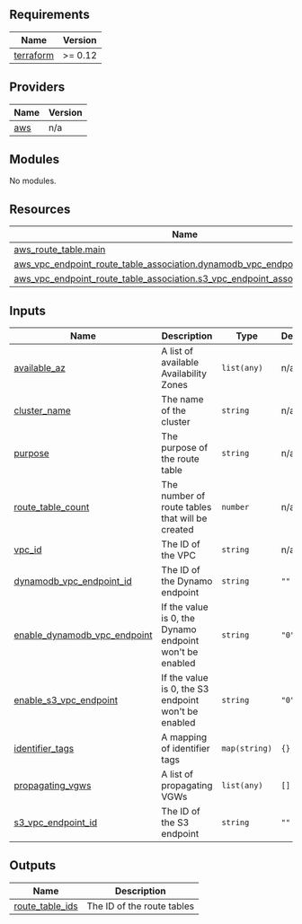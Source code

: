 <!-- BEGIN_TF_DOCS -->
## Requirements

| Name | Version |
|------|---------|
| <a name="requirement_terraform"></a> [terraform](#requirement\_terraform) | >= 0.12 |

## Providers

| Name | Version |
|------|---------|
| <a name="provider_aws"></a> [aws](#provider\_aws) | n/a |

## Modules

No modules.

## Resources

| Name | Type |
|------|------|
| [aws_route_table.main](https://registry.terraform.io/providers/hashicorp/aws/latest/docs/resources/route_table) | resource |
| [aws_vpc_endpoint_route_table_association.dynamodb_vpc_endpoint_association](https://registry.terraform.io/providers/hashicorp/aws/latest/docs/resources/vpc_endpoint_route_table_association) | resource |
| [aws_vpc_endpoint_route_table_association.s3_vpc_endpoint_association](https://registry.terraform.io/providers/hashicorp/aws/latest/docs/resources/vpc_endpoint_route_table_association) | resource |

## Inputs

| Name | Description | Type | Default | Required |
|------|-------------|------|---------|:--------:|
| <a name="input_available_az"></a> [available\_az](#input\_available\_az) | A list of available Availability Zones | `list(any)` | n/a | yes |
| <a name="input_cluster_name"></a> [cluster\_name](#input\_cluster\_name) | The name of the cluster | `string` | n/a | yes |
| <a name="input_purpose"></a> [purpose](#input\_purpose) | The purpose of the route table | `string` | n/a | yes |
| <a name="input_route_table_count"></a> [route\_table\_count](#input\_route\_table\_count) | The number of route tables that will be created | `number` | n/a | yes |
| <a name="input_vpc_id"></a> [vpc\_id](#input\_vpc\_id) | The ID of the VPC | `string` | n/a | yes |
| <a name="input_dynamodb_vpc_endpoint_id"></a> [dynamodb\_vpc\_endpoint\_id](#input\_dynamodb\_vpc\_endpoint\_id) | The ID of the Dynamo endpoint | `string` | `""` | no |
| <a name="input_enable_dynamodb_vpc_endpoint"></a> [enable\_dynamodb\_vpc\_endpoint](#input\_enable\_dynamodb\_vpc\_endpoint) | If the value is 0, the Dynamo endpoint won't be enabled | `string` | `"0"` | no |
| <a name="input_enable_s3_vpc_endpoint"></a> [enable\_s3\_vpc\_endpoint](#input\_enable\_s3\_vpc\_endpoint) | If the value is 0, the S3 endpoint won't be enabled | `string` | `"0"` | no |
| <a name="input_identifier_tags"></a> [identifier\_tags](#input\_identifier\_tags) | A mapping of identifier tags | `map(string)` | `{}` | no |
| <a name="input_propagating_vgws"></a> [propagating\_vgws](#input\_propagating\_vgws) | A list of propagating VGWs | `list(any)` | `[]` | no |
| <a name="input_s3_vpc_endpoint_id"></a> [s3\_vpc\_endpoint\_id](#input\_s3\_vpc\_endpoint\_id) | The ID of the S3 endpoint | `string` | `""` | no |

## Outputs

| Name | Description |
|------|-------------|
| <a name="output_route_table_ids"></a> [route\_table\_ids](#output\_route\_table\_ids) | The ID of the route tables |
<!-- END_TF_DOCS -->